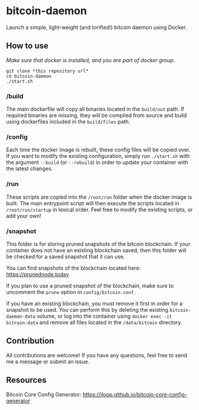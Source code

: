 # bitcoin-daemon

Launch a simple, light-weight (and torified!) bitcoin daemon using Docker.

## How to use

*Make sure that docker is installed, and you are part of docker group.*

```
git clone *this repository url*
cd bitcoin-daemon
./start.sh
```
### /build

The main dockerfile will copy all binaries located in the `build/out` path. If required binaries are missing, they will be compiled from source and build using dockerfiles included in the `build/files` path.

### /config

Each time the docker image is rebuilt, these config files will be copied over. If you want to modify the existing configuration, simply run `./start.sh` with the argument `--build` (or `--rebuild`) in order to update your container with the latest changes.

### /run

These scripts are copied into the `/root/run` folder when the docker image is built. The main entrypoint script will then execute the scripts located in `/root/run/startup` in lexical order. Feel free to modify the existing scripts, or add your own!

### /snapshot

This folder is for storing pruned snapshots of the bitcoin blockchain. If your container does not have an existing blockchain saved, then this folder will be checked for a saved snapshot that it can use.

You can find snapshots of the blockchain located here:
https://prunednode.today

If you plan to use a pruned snapshot of the blockchain, make sure to uncomment the `prune` option in `config/bitcoin.conf`.

If you have an existing blockchain, you must remove it first in order for a snapshot to be used. You can perform this by deleting the existing `bitcoin-daemon-data` volume, or log into the container using `docker exec -it bitcoin-data` and remove all files located in the `/data/bitcoin` directory.

## Contribution

All contributions are welcome! If you have any questions, feel free to send me a message or submit an issue.

## Resources

Bitcoin Core Config Generator:
https://jlopp.github.io/bitcoin-core-config-generator
